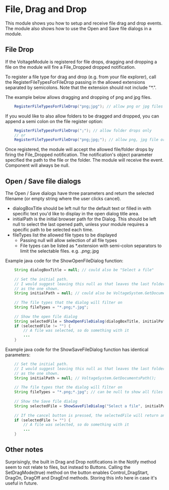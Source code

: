 # File, Drag and Drop

This module shows you how to setup and receive file drag and drop events.
The module also shows how to use the Open and Save file dialogs in a module.

## File Drop

If the VoltageModule is registered for file drops, dragging and dropping a file on the module will fire a File_Dropped dropped notification.

To register a file type for drag and drop (e.g. from your file explorer), call the RegisterFileTypesForFileDrop passing in the allowed extensions separated by semicolons.
Note that the extension should not include "*.".

The example below allows dragging and dropping of png and jpg files.

```java
	RegisterFileTypesForFileDrop("png;jpg"); // allow png or jpg files to be dropped
```

If you would like to also allow folders to be dragged and dropped, you can append a semi colon on the file register option:
```java
	RegisterFileTypesForFileDrop(";"); // allow folder drops only
	// or
	RegisterFileTypesForFileDrop("png;jpg;"); // allow png, jpg file or folder drops
```

Once registered, the module will accept the allowed file/folder drops by firing the File_Dropped notification. The notification's object parameter specified the path to the file or the folder.
The module will receive the event. Component will always be null.

## Open / Save file dialogs

The Open / Save dialogs have three parameters and return the selected filename (or empty string where the user clicks cancel).
* dialogBoxTitle should be left null for the default text or filled in with specific text you'd like to display in the open dialog title area.
* initialPath is the initial browser path for the Dialog. This should be left null to select the last opened path, unless your module requires a specific path to be selected each time. 
* fileTypes list the allowed file types to be displayed
	* Passing null will allow selection of all file types
	* File types can be listed as *.extension with semi-colon separators to limit the selectable files. e.g. *.png;*.jpg

Example java code for the ShowOpenFileDialog function:
```java
    String dialogBoxTitle = null; // could also be "Select a file"
                   
    // Set the initial path.
    // I would suggest leaving this null as that leaves the last folder selected by the user
    // as the one shown.
    String initialPath = null; // could also be VoltageSystem.GetDocumentsPath();
    
    // The file types that the dialog will filter on
    String fileTypes = "*.png;*.jpg";
    
    // Show the open file dialog
    String selectedFile = ShowOpenFileDialog(dialogBoxTitle, initialPath, fileTypes);
    if (selectedFile != "") {
        // A file was selected, so do something with it
        ...
    }
```

Example java code for the ShowSaveFileDialog function has identical parameters:
```java
    // Set the initial path.
    // I would suggest leaving this null as that leaves the last folder selected by the user
    // as the one shown.
    String initialPath = null; // VoltageSystem.GetDocumentsPath();
    
    // The file types that the dialog will filter on
    String fileTypes = "*.png;*.jpg"; // can be null to show all files
    
    // Show the Save file dialog
    String selectedFile = ShowSaveFileDialog("Select a file", initialPath, fileTypes);
    
    // If the cancel button is pressed, the selectedFile will return an empty string
    if (selectedFile != "") {
        // A file was selected, so do something with it
        ...
    }
```

## Other notes

Surprisingly, the built in Drag and Drop notifications in the Notify method seem to not relate to files, but instead to Buttons.
Calling the SetDragMode(true) method on the button enables Control_DragStart, DragOn, DragOff and DragEnd methods.
Storing this info here in case it's useful in future.
